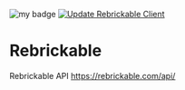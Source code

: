 ![my badge](https://badgen.net/nuget/v/Rebrickable.Api)
[![Update Rebrickable Client](https://github.com/agolaszewski/Rebrickable/actions/workflows/update_rebrickable_client.yml/badge.svg)](https://github.com/agolaszewski/Rebrickable/actions/workflows/update_rebrickable_client.yml)

# Rebrickable
Rebrickable API
https://rebrickable.com/api/




